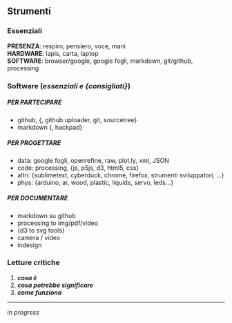 ## Strumenti

### Essenziali

**PRESENZA**: respiro, pensiero, voce, mani  
**HARDWARE**: lapis, carta, laptop  
**SOFTWARE**: browser/google, google fogli, markdown, git/github, processing  

### Software (_essenziali e {consigliati}_)

##### PER PARTECIPARE
- github, {, github uploader, git, sourcetree} 
- markdown {, hackpad} 

##### PER PROGETTARE
- data: google fogli, openrefine, raw, plot.ly, xml, JSON
- code: processing, {js, p5js, d3, html5, css}
- altri: {sublimetext, cyberduck, chrome, firefox, strumenti sviluppatori, ...}
- phys: {arduino, ar, wood, plastic, liquids, servo, leds...}

##### PER DOCUMENTARE
- markdown su github
- processing to img/pdf/video
- {d3 to svg tools}
- camera / video
- indesign

### Letture critiche

1.  **_cosa è_**
2.  **_cosa potrebbe significare_**  
3.  **_come funziona_**  

------

_in progress_
